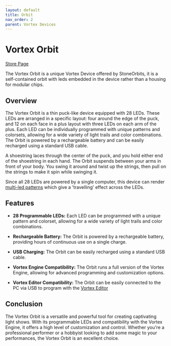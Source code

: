```yaml
---
layout: default
title: Orbit
nav_order: 2
parent: Vortex Devices
---
```


# Vortex Orbit
[Store Page](https://stoneorbits.com/products/copy-of-the-vortex-with-customs)

The Vortex Orbit is a unique Vortex Device offered by StoneOrbits, it is a self-contained orbit with leds embedded in the device rather than a housing for modular chips.

## Overview

The Vortex Orbit is a thin puck-like device equipped with 28 LEDs. These LEDs are arranged in a specific layout: four around the edge of the puck, and 12 on each face in a plus layout with three LEDs on each arm of the plus. Each LED can be individually programmed with unique patterns and colorsets, allowing for a wide variety of light trails and color combinations. The Orbit is powered by a rechargeable battery and can be easily recharged using a standard USB cable.

A shoestring laces through the center of the puck, and you hold either end of the shoestring in each hand. The Orbit suspends between your arms in front of your body. You swing it around and twist up the strings, then pull on the strings to make it spin while swinging it.

Since all 28 LEDs are powered by a single computer, this device can render [multi-led patterns](patterns.html) which give a 'travelling' effect across the LEDs.

## Features

- **28 Programmable LEDs:** Each LED can be programmed with a unique pattern and colorset, allowing for a wide variety of light trails and color combinations.

- **Rechargeable Battery:** The Orbit is powered by a rechargeable battery, providing hours of continuous use on a single charge.

- **USB Charging:** The Orbit can be easily recharged using a standard USB cable.

- **Vortex Engine Compatibility:** The Orbit runs a full version of the Vortex Engine, allowing for advanced programming and customization options.

- **Vortex Editor Compatibility:** The Orbit can be easily connected to the PC via USB to program with the [Vortex Editor](editor.html)

## Conclusion

The Vortex Orbit is a versatile and powerful tool for creating captivating light shows. With its programmable LEDs and compatibility with the Vortex Engine, it offers a high level of customization and control. Whether you're a professional performer or a hobbyist looking to add some magic to your performances, the Vortex Orbit is an excellent choice.

